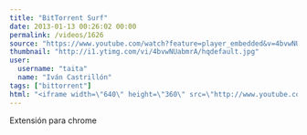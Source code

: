 ```yaml
---
title: "BitTorrent Surf"
date: 2013-01-13 00:26:02 00:00
permalink: /videos/1626
source: "https://www.youtube.com/watch?feature=player_embedded&v=4bvwNUabmrA"
thumbnail: "http://i1.ytimg.com/vi/4bvwNUabmrA/hqdefault.jpg"
user:
  username: "taita"
  name: "Iván Castrillón"
tags: ["bittorrent"]
html: "<iframe width=\"640\" height=\"360\" src=\"http://www.youtube.com/embed/4bvwNUabmrA?wmode=transparent&feature=oembed\" frameborder=\"0\" allowfullscreen></iframe>"
---
```


Extensión para chrome